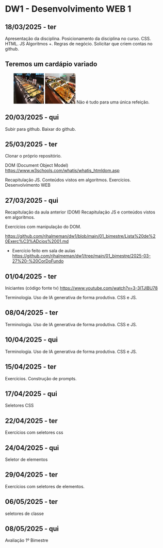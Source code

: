 # DW1 - Desenvolvimento WEB 1




## 18/03/2025 - ter
Apresentação da disciplina. Posicionamento da disciplina no curso. CSS. HTML. JS Algoritmos +. Regras de negócio. Solicitar que criem contas no github.

## Teremos um cardápio variado

<p align="center">
  <img src="./imagens/image.png" alt="DW" width="100" height="100">
  <img src="./imagens/image-1.png" alt="DW" width="100" height="100">
Não é tudo para uma única refeição.
</p>


## 20/03/2025 - qui
Subir para github. Baixar do github.

## 25/03/2025 - ter
Clonar o próprio repositório.

DOM (Document Object Model)
https://www.w3schools.com/whatis/whatis_htmldom.asp

Recapitulação JS. Conteúdos vistos em algoritmos. Exercícios.
Desenvolvimento WEB

## 27/03/2025 - qui
Recapitulação da aula anterior (DOM)
Recapitulação JS e conteúdos vistos em algoritmos. 

Exercícios com manipulação do DOM.

https://github.com/rjhalmeman/dw1/blob/main/01_bimestre/Lista%20de%20Exerc%C3%ADcios%2001.md

- Exercício feito em sala de aulas
https://github.com/rjhalmeman/dw1/tree/main/01_bimestre/2025-03-27%20-%20CorDoFundo



## 01/04/2025 - ter
Iniciantes (código fonte tv)
https://www.youtube.com/watch?v=3-3lTJlBU78

Terminologia. Uso de IA generativa de forma produtiva. CSS e JS.

## 08/04/2025 - ter
Terminologia. Uso de IA generativa de forma produtiva. CSS e JS.

## 10/04/2025 - qui
Terminologia. Uso de IA generativa de forma produtiva. CSS e JS.

## 15/04/2025 - ter
Exercícios. Construção de prompts.

## 17/04/2025 - qui
Seletores CSS

## 22/04/2025 - ter
Exercícios com seletores css

## 24/04/2025 - qui
Seletor de elementos

## 29/04/2025 - ter
Exercícios com seletores de elementos.

## 06/05/2025 - ter
seletores de classe

## 08/05/2025 - qui
Avaliação 1º Bimestre


